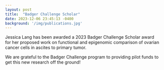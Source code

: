 ```yaml
---
layout: post
title:  "Badger Challenge Scholar"
date: 2023-12-06 23:45:13 -0400
background: '/img/publications.jpg'
---
```


Jessica Lang has been awarded a 2023 Badger Challenge Scholar award for her proposed work on functional and epigenomic comparison of ovarian cancer cells in ascites to primary tumor.

We are grateful to the Badger Challenge program to providing pilot funds to get this new research off the ground!